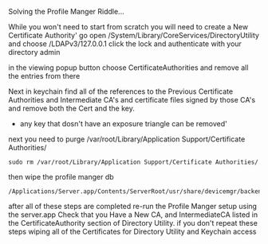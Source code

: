 Solving the Profile Manger Riddle...

While you won't need to start from scratch you will need to create a New Certificate Authority'
go open /System/Library/CoreServices/DirectoryUtility and choose /LDAPv3/127.0.0.1
click the lock and authenticate with your directory admin

in the viewing popup button choose CertificateAuthorities and remove all the entries from there

Next in keychain find all of the references to the Previous Certificate Authorities and Intermediate CA's and  certificate files signed by those CA's and remove both the Cert and the key.
* any key that dosn't have an exposure triangle can be removed'

next you need to purge /var/root/Library/Application Support/Certificate Authorities/

    sudo rm /var/root/Library/Application Support/Certificate Authorities/
    
then wipe the profile manger db

    /Applications/Server.app/Contents/ServerRoot/usr/share/devicemgr/backend/wipeDB.sh

after all of these steps are completed re-run the Profile Manger setup using the server.app
Check that you Have a New CA, and IntermediateCA listed in the CertificateAuthority section of Directory Utility.
if you don't repeat these steps wiping all of the Certificates for Directory Utility and Keychain access